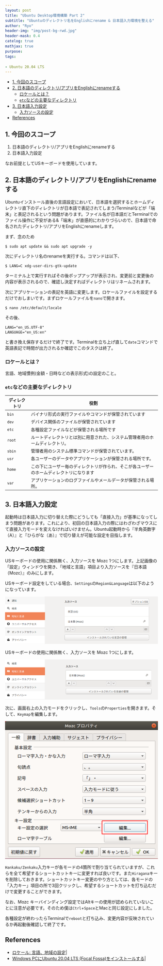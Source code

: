 ```yaml
---
layout: post
title: "Ubuntu Desktop環境構築 Part 2"
subtitle: "Ubuntuのディレクトリ名をEnglishにrename & 日本語入力環境を整える"
author: "Ryo"
header-img: "img/post-bg-rwd.jpg"
header-mask: 0.4
catelog: true
mathjax: true
purpose: 
tags:

- Ubuntu 20.04 LTS
---
```






<!-- START doctoc generated TOC please keep comment here to allow auto update -->
<!-- DON'T EDIT THIS SECTION, INSTEAD RE-RUN doctoc TO UPDATE -->

- [1. 今回のスコープ](#1-%E4%BB%8A%E5%9B%9E%E3%81%AE%E3%82%B9%E3%82%B3%E3%83%BC%E3%83%97)
- [2. 日本語のディレクトリ/アプリをEnglishにrenameする](#2-%E6%97%A5%E6%9C%AC%E8%AA%9E%E3%81%AE%E3%83%87%E3%82%A3%E3%83%AC%E3%82%AF%E3%83%88%E3%83%AA%E3%82%A2%E3%83%97%E3%83%AA%E3%82%92english%E3%81%ABrename%E3%81%99%E3%82%8B)
  - [ロケールとは？](#%E3%83%AD%E3%82%B1%E3%83%BC%E3%83%AB%E3%81%A8%E3%81%AF)
  - [`etc`などの主要なディレクトリ](#etc%E3%81%AA%E3%81%A9%E3%81%AE%E4%B8%BB%E8%A6%81%E3%81%AA%E3%83%87%E3%82%A3%E3%83%AC%E3%82%AF%E3%83%88%E3%83%AA)
- [3. 日本語入力設定](#3-%E6%97%A5%E6%9C%AC%E8%AA%9E%E5%85%A5%E5%8A%9B%E8%A8%AD%E5%AE%9A)
  - [入力ソースの設定](#%E5%85%A5%E5%8A%9B%E3%82%BD%E3%83%BC%E3%82%B9%E3%81%AE%E8%A8%AD%E5%AE%9A)
- [References](#references)

<!-- END doctoc generated TOC please keep comment here to allow auto update -->

## 1. 今回のスコープ

1. 日本語のディレクトリ/アプリをEnglishにrenameする
2. 日本語入力設定

なお前提としてUSキーボードを使用しています。

## 2. 日本語のディレクトリ/アプリをEnglishにrenameする

Ubuntuインストール直後の言語設定において、日本語を選択するとホームディレクトリ直下のディレクトリが日本語で表記されてしまう/Terminalなどが「端末」と表記されるという問題があります。ファイル名が日本語だとTerminalでのファイル操作に不安がある&「端末」が直感的にわかりづらいので、日本語で命名されたディレクトリ/アプリをEnglishにrenameします。

まず、念のため

```
$ sudo apt update && sudo apt upgrade -y
```

次にディレクトリ名のrenameを実行する。コマンドは以下、

```
$ LANG=C xdg-user-dirs-gtk-update
```

ターミナル上で実行すればその後ポップアップが表示され、変更前と変更後の内容が表示されるので、確認し決定すればディレクトリはリネームされます。

次にアプリケーションの表記を英語に変更します。ロケールファイルを設定するだけでおしまいです。まずロケールファイルを`nano`で開きます。

```
$ nano /etc/default/locale
```

その後、

```
LANG="en_US.UTF-8"
LANGUAGE="en_US:en"
```

と書き換え保存するだけで終了です。Terminalを立ち上げ直して`date`コマンドで英語表記で時間が出力されるか確認でこのタスクは終了。

### ロケールとは？

言語、地域慣例(金額・日時などの表示形式)の設定のこと。

### `etc`などの主要なディレクトリ

|ディレクトリ|役割|
|---|---|
|`bin`|バイナリ形式の実行ファイルやコマンドが保管されています|
|`dev`|デバイス関係のファイルが保管されています|
|`etc`|各種設定ファイルなどが保管される場所です|
|`root`|ルートディレクトリとは別に用意された、システム管理者用のホームディレクトリ。|
|`sbin`|管理者用のシステム標準コマンドが保管されています。|
|`usr`|各ユーザーのデータやアプリケーションが保管される場所です。|
|`home`|この下にユーザー毎のディレクトリが作られ、そこが各ユーザーのホームディレクトリになります|
|`var`|アプリケーションのログファイルやメールデータが保管される場所。|

## 3. 日本語入力設定

起動時は日本語入力に切り替えた際にどうしても「直接入力」が基準になってしまう問題があります。これにより、初回の日本語入力の際にはわざわざマウスにて直接入力モードを変えなければいけません。Ubuntu起動時から『半角英数字（A）』と『ひらがな（あ）』で切り替えが可能な設定を目指します。

### 入力ソースの設定

USキーボードの使用に関係無く、入力ソースを Mozc 1つにします。上記画像の「設定」ウィンドウを開き、「地域と言語」項目より入力ソースを『日本語（Mozc）』のみにします。

USキーボード設定をしている場合、`Settings`の`Region&Language`は以下のようになっています。

<img src="https://github.com/ryonakimageserver/omorikaizuka/blob/master/linux/installer/20201209_ubuntu_japanese_01.png?raw=true">

USキーボードの使用に関係無く、入力ソースを Mozc 1つにします。

<img src="https://github.com/ryonakimageserver/omorikaizuka/blob/master/linux/installer/20201209_ubuntu_japanese_02.png?raw=true">

次に、画面右上の入力モードをクリックし、`Tools`の`Properties`を開きます。そして、`Keymap`を編集します。

<img src="https://github.com/ryonakimageserver/omorikaizuka/blob/master/linux/installer/20201209_ubuntu_japanese_03.png?raw=true">

`Hankaku/Zenkaku`入力キーが各モードの4箇所で割り当てられていますが、これらを全て希望するショートカットキーに変更すれば良いです。また`Hiragana`キーを削除しておきます。ショートカットキー変更のやり方としては、各モードの「入力キー」項目の所で3回クリックし、希望するショートカットを打ち込むだけで変更することができます。

なお、Mozc キーバインディング設定ではAltキーの使用が認められていないことに注意が必要です。そのため僕は`Ctrl`+`Space`とMacと同じ設定にしました。

各種設定が終わったらTerminalで`reboot`と打ち込み、変更内容が反映されているか再起動後確認して終了です。

## References

- [ロケール: 言語、地域の設定](hhttps://memo.open-code.club/Linux/locale.html)|
- [Windows PCにUbuntu 20.04 LTS (Focal Fossa)をインストールする](https://ryonakagami.github.io/2020/12/07/ubuntu-setup/)|
